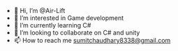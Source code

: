 - 👋 Hi, I’m @Air-Lift
- 👀 I’m interested in Game development
- 🌱 I’m currently learning C#
- 💞️ I’m looking to collaborate on C# and unity
- 📫 How to reach me sumitchaudhary8338@gmail.com

<!---
Air-Lift/Air-Lift is a ✨ special ✨ repository because its `README.md` (this file) appears on your GitHub profile.
You can click the Preview link to take a look at your changes.
--->
